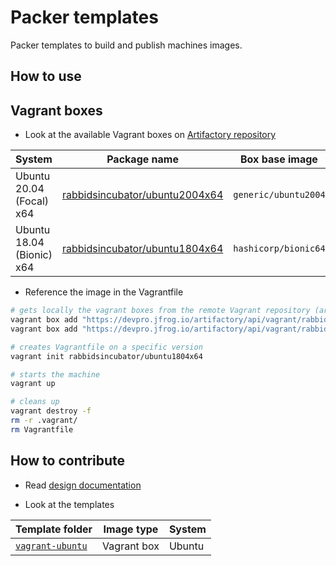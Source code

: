 # Packer templates

Packer templates to build and publish machines images.

## How to use

## Vagrant boxes

* Look at the available Vagrant boxes on [Artifactory repository](https://devpro.jfrog.io/ui/repos/tree/General/rabbidsincubator-vagrant)

System | Package name | Box base image
------ | ------------ | --------------
Ubuntu 20.04 (Focal) x64 | [rabbidsincubator/ubuntu2004x64](https://devpro.jfrog.io/ui/packages/vagrant:%2F%2Frabbidsincubator%2Fubuntu2004x64?type=packages) | `generic/ubuntu2004`
Ubuntu 18.04 (Bionic) x64 | [rabbidsincubator/ubuntu1804x64](https://devpro.jfrog.io/ui/packages/vagrant:%2F%2Frabbidsincubator%2Fubuntu1804x64?type=packages) | `hashicorp/bionic64`

* Reference the image in the Vagrantfile

```bash
# gets locally the vagrant boxes from the remote Vagrant repository (artifactory)
vagrant box add "https://devpro.jfrog.io/artifactory/api/vagrant/rabbidsincubator-vagrant/rabbidsincubator%2Fubuntu2004x64"
vagrant box add "https://devpro.jfrog.io/artifactory/api/vagrant/rabbidsincubator-vagrant/rabbidsincubator%2Fubuntu1804x64"

# creates Vagrantfile on a specific version
vagrant init rabbidsincubator/ubuntu1804x64

# starts the machine
vagrant up

# cleans up
vagrant destroy -f
rm -r .vagrant/
rm Vagrantfile
```

## How to contribute

* Read [design documentation](./docs/design.md)

* Look at the templates

Template folder | Image type | System
--------------- | ---------- | ------
[`vagrant-ubuntu`](./vagrant-ubuntu/README.md) | Vagrant box | Ubuntu
